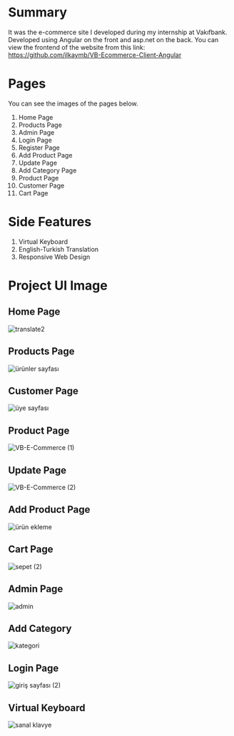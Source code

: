 # Summary
It was the e-commerce site I developed during my internship at Vakıfbank. Developed using Angular on the front and asp.net on the back. You can view the frontend of the website from this link: https://github.com/ilkaymb/VB-Ecommerce-Client-Angular 

# Pages
You can see the images of the pages below.
1. Home Page
2. Products Page
3. Admin Page
4. Login Page
5. Register Page
6. Add Product Page
7. Update Page
8. Add Category Page
9. Product Page
10. Customer Page
11. Cart Page

# Side Features
1. Virtual Keyboard
2. English-Turkish Translation
3. Responsive Web Design

# Project UI Image
## Home Page
![translate2](https://github.com/ilkaymb/VB-Ecommerce-Client-Angular/assets/73322500/3d57aef3-b0b3-4902-9b36-c1fd7955d750)
## Products Page
![ürünler sayfası](https://github.com/ilkaymb/VB-Ecommerce-Client-Angular/assets/73322500/6aedee6c-0475-4cc0-9594-30961fdeeda0)
## Customer Page
![üye sayfası](https://github.com/ilkaymb/VB-Ecommerce-Client-Angular/assets/73322500/0499f81e-9529-4bf5-8ce2-3cf3d9c862ee)
## Product Page
![VB-E-Commerce (1)](https://github.com/ilkaymb/VB-Ecommerce-Client-Angular/assets/73322500/184757c9-25d1-4f89-8752-c3e9c7bfab23)
## Update Page
![VB-E-Commerce (2)](https://github.com/ilkaymb/VB-Ecommerce-Client-Angular/assets/73322500/591a46d9-be80-4a83-8e6f-271c2966e6b1)
## Add Product Page
![ürün ekleme](https://github.com/ilkaymb/VB-Ecommerce-Client-Angular/assets/73322500/2c4a5295-d775-4b5b-9ddc-b0acab1ce3a9)
## Cart Page
![sepet (2)](https://github.com/ilkaymb/VB-Ecommerce-Client-Angular/assets/73322500/a5539f07-7882-4b0d-928f-44e87ec63f29)
## Admin Page
![admin](https://github.com/ilkaymb/VB-Ecommerce-Client-Angular/assets/73322500/8adc1af5-5770-454f-8b5b-4f349ce6a5d5)
## Add Category
![kategori](https://github.com/ilkaymb/VB-Ecommerce-Client-Angular/assets/73322500/c06cdfe0-8c87-4e1c-93d6-d4b556481cd3)
## Login Page
![giriş sayfası (2)](https://github.com/ilkaymb/VB-Ecommerce-Client-Angular/assets/73322500/42f1f03e-57e0-4278-9f3d-744f3e0a6761)
## Virtual Keyboard
![sanal klavye](https://github.com/ilkaymb/VB-Ecommerce-Client-Angular/assets/73322500/0ef0c58a-0db3-4130-b142-11e70459e5e8)


